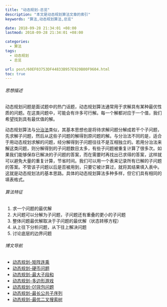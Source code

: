 ```yaml
---
title: "动态规划-总览"
description: "本文是动态规划算法文章的索引"
keywords: "算法,动态规划算法,总览"

date: 2018-09-28 21:34:01 +08:00
lastmod: 2018-09-28 21:34:01 +08:00

categories:
  - 算法
tags:
  - 动态规划
  - 总览

url: post/60EF03753DF44833B957E929B00F9604.html
toc: true
---
```


###### 思想描述

动态规划问题是面试题中的热门话题，动态规划算法通常用于求解具有某种最优性质的问题。在这类问题中，可能会有许多可行解。每一个解都对应于一个值，我们希望找到具有最优值的解。

<!--More-->

动态规划算法与[分治法](/算法/分治法-总览)类似，其基本思想也是将待求解问题分解成若干个子问题，先求解子问题，然后从这些子问题的解得到原问题的解。与分治法不同的是，适合于用动态规划求解的问题，经分解得到子问题往往不是互相独立的。若用分治法来解这类问题，则分解得到的子问题数目太多，有些子问题被重复计算了很多次。如果我们能够保存已解决的子问题的答案，而在需要时再找出已求得的答案，这样就可以避免大量的重复计算，节省时间。我们可以用一个表来记录所有已解的子问题的答案。不管该子问题以后是否被用到，只要它被计算过，就将其结果填入表中。这就是动态规划法的基本思路。具体的动态规划算法多种多样，但它们具有相同的填表格式。

###### 算法特征

1. 求一个问题的最优解 
2. 大问题可以分解为子问题，子问题还有重叠的更小的子问题 
3. 整体问题最优解取决于子问题的最优解（状态转移方程） 
4. 从上往下分析问题，从下往上解决问题 
5. 讨论底层的边界问题

###### 博文导航

* [动态规划-矩阵连乘](post/530D2A7C2B134236BCC836BA5A801728.html)
* [动态规划-硬币问题](post/DF3FABA575A74923B53E703A18A5FDC8.html)
* [动态规划-最大子段和](post/EF43437F84BF48DAA789AA9448F0ABB0.html)
* [动态规划-多边形游戏](post/530D2A7C2B134236BCC836BA5A801728.html)
* [动态规划-01背包问题](post/E3A4AA0784E540809D58135D7EE7DE8B.html)
* [动态规划-最长公共子序列](post/545D64F68F2A4736840FEF7A3EB42DEF.html)
* [动态规划-最优二叉搜索树](post/718EF6D8B16C4311872D43A463E42E0B.html)